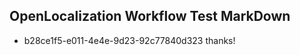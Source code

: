 ## OpenLocalization Workflow Test MarkDown
* b28ce1f5-e011-4e4e-9d23-92c77840d323 thanks!

<!--HONumber=Sep16_HO1-->


